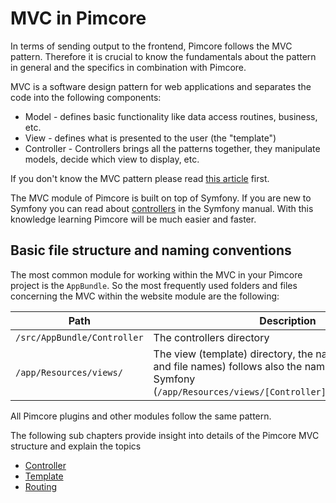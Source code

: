 # MVC in Pimcore

In terms of sending output to the frontend, Pimcore follows the MVC pattern. 
Therefore it is crucial to know the fundamentals about the pattern in general and 
  the specifics in combination with Pimcore. 
 
 MVC is a software design pattern for web applications and separates the code into the following components:  
 * Model - defines basic functionality like data access routines, business, etc. 
 * View - defines what is presented to the user (the "template")
 * Controller - Controllers brings all the patterns together, they manipulate models, decide which view to display, etc. 

If you don't know the MVC pattern please read [this article](http://en.wikipedia.org/wiki/Model%E2%80%93view%E2%80%93controller) first.


The MVC module of Pimcore is built on top of Symfony. If you are new to Symfony you can read about 
[controllers](http://symfony.com/doc/3.4/controller.html) in the Symfony manual. With this 
knowledge learning Pimcore will be much easier and faster.


## Basic file structure and naming conventions

The most common module for working within the MVC in your Pimcore project is the `AppBundle`. So the most frequently 
used folders and files concerning the MVC within the website module are the following:
 
| Path   |  Description |  Example
|--------|--------------|---------------------
| `/src/AppBundle/Controller` | The controllers directory | eg. `ContentController.php`
| `/app/Resources/views/` | The view (template) directory, the naming (sub folders and file names) follows also the naming-convention of Symfony (`/app/Resources/views/[Controller]/[action].html.php`) | `/app/Resources/views/Content/view-single.html.php` (if the controller above contains an action called `viewSingleAction`) 

All Pimcore plugins and other modules follow the same pattern.
 

The following sub chapters provide insight into details of the Pimcore MVC structure and explain the topics
 * [Controller](./00_Controller.md) 
 * [Template](./02_Template/README.md)
 * [Routing](./04_Routing_and_URLs/README.md) 
